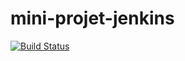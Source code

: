 # mini-projet-jenkins 
[![Build Status](https://d240-88-170-188-78.ngrok-free.app/job/mini-projet-jenkins/badge/icon)](https://d240-88-170-188-78.ngrok-free.app/job/mini-projet-jenkins/)
